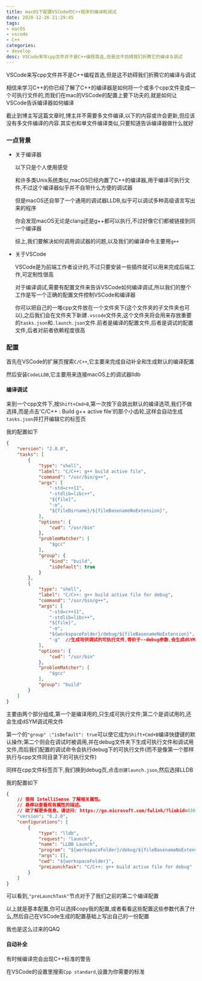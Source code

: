 ```yaml
---
title: macOS下配置VSCode的C++程序的编译和调试
date: 2020-12-26 21:29:45
tags: 
- macOS
- vscode
- C++
categories:
- develop
desc: VSCode来写cpp文件并不是C++编程首选,但是这不妨碍我们折腾它的编译与调试
---
```


VSCode来写cpp文件并不是C++编程首选,但是这不妨碍我们折腾它的编译与调试

<!--more-->

相信来学习C++的你已经了解了C++的编译器是如何将一个或多个cpp文件变成一个可执行文件的,而我们在mac的VSCode的配置上要下功夫的,就是如何让VSCode告诉编译器如何编译

<div class="tip">
    截止到博主写这篇文章时,博主并不需要多文件编译,以下的内容或许会更新,但应该没有多文件编译的内容.其实也和单文件编译类似,只要知道告诉编译器做什么就好
</div>

### 一点背景

+ 关于编译器

    以下只是个人使用感受

    和许多类Unix系统类似,macOS已经内置了C++的编译器,用于编译可执行文件,不过这个编译器似乎并不自带什么方便的调试器

    但是macOS还自带了一个通用的调试器LLDB,似乎可以调试多种高级语言写出来的程序

    你会发现macOS无论是clang还是g++都可以执行,不过好像它们都被链接到同一个编译器

    综上,我们要解决如何调用调试器的问题,以及我们的编译命令主要用`g++`

+ 关于VSCode

    VSCode是为前端工作者设计的,不过只要安装一些插件就可以用来完成后端工作,可定制性很高

    对于编译调试,需要有配置文件来告诉VSCode如何编译调试,所以我们的整个工作是写一个正确的配置文件控制VSCode和编译器

    你可以把自己的一堆cpp文件放在一个文件夹下(这个文件夹的子文件夹也可以),之后我们会在文件夹下新建`.vscode`文件夹,这个文件夹将会用来存放重要的`tasks.json`和`.launch.json`文件.前者是编译的配置文件,后者是调试的配置文件,后者对前者依赖程度很高

### 配置

首先在VSCode的扩展页搜索`C/C++`,它主要来完成自动补全和生成默认的编译配置

然后安装`CodeLLDB`,它主要用来连接macOS上的调试器lldb

#### 编译调试

来到一个cpp文件下,按`Shift+Cmd+B`,第一次按下会跳出默认的编译选项,我们不做选择,而是点击'C/C++ : Build g++ active file'的那个小齿轮,这样会自动生成`tasks.json`并打开编辑它的标签页

我的配置如下

```json
{
	"version": "2.0.0",
	"tasks": [
		{
			"type": "shell",
			"label": "C/C++: g++ build active file",
			"command": "/usr/bin/g++",
			"args": [
				"-std=c++11",
				"-stdlib=libc++",
				"${file}",
				"-o",
				"${fileDirname}/${fileBasenameNoExtension}", 
			],
			"options": {
				"cwd": "/usr/bin"
			},
			"problemMatcher": [
				"$gcc"
			],
			"group": {
				"kind": "build",
				"isDefault": true
			}
		},
		{
			"type": "shell",
			"label": "C/C++: g++ build active file for debug",
			"command": "/usr/bin/g++",
			"args": [
				"-std=c++11", 
				"-stdlib=libc++",
				"${file}",
				"-o",
				"${workspaceFolder}/debug/${fileBasenameNoExtension}",
				"-g"  //生成可供调试的可执行文件,等价于--debug参数,会生成dSYM文件
			],
			"options": {
				"cwd": "/usr/bin"
			},
			"problemMatcher": [
				"$gcc"
			],
			"group": "build"
		}
	]
}
```

主要由两个部分组成,第一个是编译用的,只生成可执行文件;第二个是调试用的,还会生成dSYM调试用文件

第一个的`"group" :"isDefault": true`可以使它成为`Shift+Cmd+B`编译快捷键的默认操作;第二个则会在调试时被调用,并在debug文件夹下生成可执行文件和调试用文件,而后我们配置的调试命令会执行debug下的可执行文件(而不是像第一个那样执行与cpp文件同目录下的可执行文件)

同样在cpp文件标签页下,我们换到debug页,点击`创建launch.json`,然后选择LLDB

我的配置如下

```json
{
    // 使用 IntelliSense 了解相关属性。 
    // 悬停以查看现有属性的描述。
    // 欲了解更多信息，请访问: https://go.microsoft.com/fwlink/?linkid=830387
    "version": "0.2.0",
    "configurations": [
        {
            "type": "lldb",
            "request": "launch",
            "name": "LLDB Launch",
            "program": "${workspaceFolder}/debug/${fileBasenameNoExtension}",
            "args": [],
            "cwd": "${workspaceFolder}",
            "preLaunchTask": "C/C++: g++ build active file for debug"
        }
    ]
}
```

可以看到,`"preLaunchTask"`节点对于了我们之前的第二个编译配置

以上就是基本配置,你可以选择copy我的配置,或者看看这些配置这些参数代表了什么,然后自己在VSCode生成的配置基础上写出自己的一份配置

我也是这么过来的QAQ

#### 自动补全

有时候编译完会出现C++标准的警告

在VSCode的设置里搜索`Cpp standard`,设置为你需要的标准